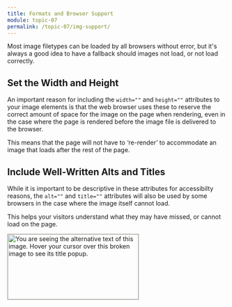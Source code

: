 ```yaml
---
title: Formats and Browser Support
module: topic-07
permalink: /topic-07/img-support/
---
```


<div class="divider-heading"></div>

Most image filetypes can be loaded by all browsers without error, but it's always a good idea to have a fallback should images not load, or not load correctly.


## Set the Width and Height
An important reason for including the `width=""` and `height=""` attributes to your image elements is that the web browser uses these to reserve the correct amount of space for the image on the page when rendering, even in the case where the page is rendered before the image file is delivered to the browser.

This means that the page will not have to ‘re-render’ to accommodate an image that loads after the rest of the page.


## Include Well-Written Alts and Titles

While it is important to be descriptive in these attributes for accessibilty reasons, the `alt=""` and `title=""` attributes will also be used by some browsers in the case where the image itself cannot load.

This helps your visitors understand what they may have missed, or cannot load on the page.

<img src="" alt="You are seeing the alternative text of this image. Hover your cursor over this broken image to see its title popup." title="I am the title!" style="width: 300px; height: 150px; border: 1px solid #AEA79F"/>
